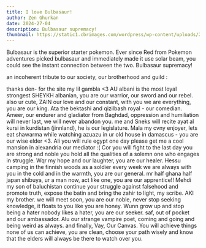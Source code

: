 ```yaml
---
title: I love Bulbasaur!
author: Zen Ghurkan
date: 2024-27-04
description: Bulbasaur supremacy!
thumbnail: https://static1.cbrimages.com/wordpress/wp-content/uploads/2020/12/Pokemon-Adventures-Manga-Red-With-Pokemon-Trio.jpg
---
```


Bulbasaur is the superior starter pokemon. Ever since Red from Pokemon adventures picked bulbasaur and immediately made it use solar beam, you could see the instant connection between the two. Bulbasaur supremacy!




an incoherent tribute to our society, our brotherhood and guild :

thanks den- for the site my lil gambla <3
AU albani is  the most loyal strongest SHEYKH albanian, you are our warrior, our sword and our rebel. also ur cute, ZAIN our love and our constant, with you we are everything, you are our king. Ata the bektashi and qizilbash royal - our comedian. Ameer, our endurer and gladiator from Baghdad, oppression and humiliation will never last, we will never abandon you. me and Sneks will recite ayat al kursi in kurdistan (jinnland), he is our legislature. Mala my cvny enjoyer, lets eat shawarma while watching azuazu in ur old house in damascus - you are our wise elder <3. Ali you will rule egypt one day please get me a cool mansion in alexandria our mediator :( Cor you will fight to the last day you are strong and noble you hold all the qualities of a solemn one who engages in struggle. Wqr my hope  and our laughter, you are our healer. Hessu camping in the finnish woods as a soldier every week we are always with you in the cold and in the warmth, you are our general. mr half ghana half japan shibuya, ur a man now, act like one, you are our apprentice!! Mehdi my son of baluchistan continue your struggle against falsehood and promote truth, expose the batin and bring the zahir to light, my scribe. AKI my brother. we will meet soon, you are our noble, never stop seeking knowledge, it floats to you  like you are honey. Wunn grow up and stop being a hater nobody likes a hater, you are our seeker. saf, out of pocket and our ambassador. Alu our strange vampire poet, coming and going and being weird as always. and finally, Vay, Our Canvas. You will achieve things none of us can achieve, you are clean, choose your path wisely and know that the elders will always be there to watch over you.